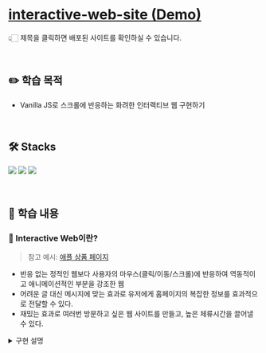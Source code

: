 # [interactive-web-site (Demo)]()

👆🏻 제목을 클릭하면 배포된 사이트를 확인하실 수 있습니다.

<br />

## :pencil2: 학습 목적

- Vanilla JS로 스크롤에 반응하는 화려한 인터랙티브 웹 구현하기

<br />

## 🛠️ Stacks

<img src="https://img.shields.io/badge/HTML5-E34F26?style=flat-round&logo=html5&logoColor=white"/> <img src="https://img.shields.io/badge/CSS3-1572B6?style=flat-round&logo=css3&logoColor=white"/> <img src="https://img.shields.io/badge/JavaScript-F7DF1E?style=flat-round&logo=javascript&logoColor=white"/>

<br />

## :book: 학습 내용

### 🔆 Interactive Web이란?

> 참고 예시: [애플 상품 페이지](https://www.apple.com/kr/imac-24/)

- 반응 없는 정적인 웹보다 사용자의 마우스(클릭/이동/스크롤)에 반응하여 역동적이고 애니메이션적인 부분을 강조한 웹
- 어려운 글 대신 메시지에 맞는 효과로 유저에게 홈페이지의 복잡한 정보를 효과적으로 전달할 수 있다.
- 재밌는 효과로 여러번 방문하고 싶은 웹 사이트를 만들고, 높은 체류시간을 끌어낼 수 있다.

<details>
  <summary>구현 설명</summary>
  <div markdown="1">

#### 환경 변수 세팅

```JavaScript
// 디바이스 별로 창 사이즈 변경에 대응하기 위해 따로 함수로 처리한다.
;(() => {
// 환경 변수
const sceneInfo = [
  {
    // 0
    type: 'sticky',
    heightNum: 5, // 브라우저 높이의 n배로 scrollHeight 세팅
    scrollHeight: 0,
    objs: {
      container: document.querySelector('#scroll-section-0'),
      messageA: document.querySelector('#scroll-section-0 .main-message.a'),
      messageB: document.querySelector('#scroll-section-0 .main-message.b'),
      messageC: document.querySelector('#scroll-section-0 .main-message.c'),
      messageD: document.querySelector('#scroll-section-0 .main-message.d'),
    },
    values: {
      // 변화하는 opacity 값의 시작값과 끝값
      messageA_opacity: [0, 1],
    },
  },
  {
    // 1
    type: 'normal',
    heightNum: 5,
    scrollHeight: 0,
    objs: {
      container: document.querySelector('#scroll-section-1'),
    },
  },
  // ...
]

function setLayout() {
// 각 스크롤 섹션의 높이 세팅
  for (let i = 0; i < sceneInfo.length; i++) {
    sceneInfo[i].scrollHeight = sceneInfo[i].heightNum * window.innerHeight
    sceneInfo[i].objs.container.style.height = `${sceneInfo[i].scrollHeight}px`
  }
}
})()

```

#### 스크롤 섹션 영역 저장

```JavaScript
  // 몇 번째 스크롤 섹션인지 판별하기 위한 함수
  function scrollLoop() {
    prevScrollHeight = 0

    for (let i = 0; i < currentScene; i++) {
      prevScrollHeight += sceneInfo[i].scrollHeight
    }

    if (yOffset > prevScrollHeight + sceneInfo[currentScene].scrollHeight) {
      currentScene++
      document.body.setAttribute('id', `show-scene-${currentScene}`)
    }
    if (yOffset < prevScrollHeight) {
      if (currentScene === 0) return // 브라우저 바운스 효과로 인해 마이너스가 되는 것을 방지하기 위한 안전장치(모바일)
      currentScene--
      document.body.setAttribute('id', `show-scene-${currentScene}`)
    }
  }
```

#### 스크롤 텍스트 opacity 애니메이션

```JavaScript
  function calcValues(values, currentYOffset) {
    let rv
    // 현재 씬(스크롤 섹션)에서 스크롤된 범위를 비율로 구하기
    let scrollRatio = currentYOffset / sceneInfo[currentScene].scrollHeight

    rv = scrollRatio * (values[1] - values[0]) + values[0]

    return rv
  }

  function playAnimation() {
    const obj = sceneInfo[currentScene].objs
    const values = sceneInfo[currentScene].values
    const currentYOffset = yOffset - prevScrollHeight

    switch (currentScene) {
      case 0:
        let messageA_opacity_in = calcValues(values.messageA_opacity, currentYOffset)
        obj.messageA.style.opacity = messageA_opacity_in
        break
      // ...
    }
  }

  function scrollLoop() {
    // ...
    playAnimation()
  }
```

  </div>
</details>
